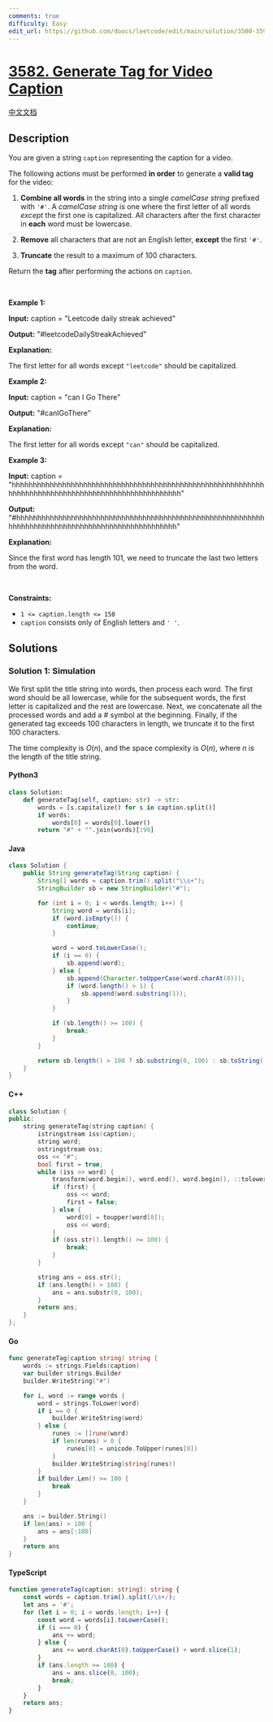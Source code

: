 ```yaml
---
comments: true
difficulty: Easy
edit_url: https://github.com/doocs/leetcode/edit/main/solution/3500-3599/3582.Generate%20Tag%20for%20Video%20Caption/README_EN.md
---
```


<!-- problem:start -->

# [3582. Generate Tag for Video Caption](https://leetcode.com/problems/generate-tag-for-video-caption)

[中文文档](/solution/3500-3599/3582.Generate%20Tag%20for%20Video%20Caption/README.md)

## Description

<!-- description:start -->

<p>You are given a string <code><font face="monospace">caption</font></code> representing the caption for a video.</p>

<p>The following actions must be performed <strong>in order</strong> to generate a <strong>valid tag</strong> for the video:</p>

<ol>
	<li>
	<p><strong>Combine all words</strong> in the string into a single <em>camelCase string</em> prefixed with <code>&#39;#&#39;</code>. A <em>camelCase string</em> is one where the first letter of all words <em>except</em> the first one is capitalized. All characters after the first character in <strong>each</strong> word must be lowercase.</p>
	</li>
	<li>
	<p><b>Remove</b> all characters that are not an English letter, <strong>except</strong> the first <code>&#39;#&#39;</code>.</p>
	</li>
	<li>
	<p><strong>Truncate</strong> the result to a maximum of 100 characters.</p>
	</li>
</ol>

<p>Return the <strong>tag</strong> after performing the actions on <code>caption</code>.</p>

<p>&nbsp;</p>
<p><strong class="example">Example 1:</strong></p>

<div class="example-block">
<p><strong>Input:</strong> <span class="example-io">caption = &quot;Leetcode daily streak achieved&quot;</span></p>

<p><strong>Output:</strong> <span class="example-io">&quot;#leetcodeDailyStreakAchieved&quot;</span></p>

<p><strong>Explanation:</strong></p>

<p>The first letter for all words except <code>&quot;leetcode&quot;</code> should be capitalized.</p>
</div>

<p><strong class="example">Example 2:</strong></p>

<div class="example-block">
<p><strong>Input:</strong> <span class="example-io">caption = &quot;can I Go There&quot;</span></p>

<p><strong>Output:</strong> <span class="example-io">&quot;#canIGoThere&quot;</span></p>

<p><strong>Explanation:</strong></p>

<p>The first letter for all words except <code>&quot;can&quot;</code> should be capitalized.</p>
</div>

<p><strong class="example">Example 3:</strong></p>

<div class="example-block">
<p><strong>Input:</strong> <span class="example-io">caption = &quot;hhhhhhhhhhhhhhhhhhhhhhhhhhhhhhhhhhhhhhhhhhhhhhhhhhhhhhhhhhhhhhhhhhhhhhhhhhhhhhhhhhhhhhhhhhhhhhhhhhhhh&quot;</span></p>

<p><strong>Output:</strong> <span class="example-io">&quot;#hhhhhhhhhhhhhhhhhhhhhhhhhhhhhhhhhhhhhhhhhhhhhhhhhhhhhhhhhhhhhhhhhhhhhhhhhhhhhhhhhhhhhhhhhhhhhhhhhhh&quot;</span></p>

<p><strong>Explanation:</strong></p>

<p>Since the first word has length 101, we need to truncate the last two letters from the word.</p>
</div>

<p>&nbsp;</p>
<p><strong>Constraints:</strong></p>

<ul>
	<li><code>1 &lt;= caption.length &lt;= 150</code></li>
	<li><code>caption</code> consists only of English letters and <code>&#39; &#39;</code>.</li>
</ul>

<!-- description:end -->

## Solutions

<!-- solution:start -->

### Solution 1: Simulation

We first split the title string into words, then process each word. The first word should be all lowercase, while for the subsequent words, the first letter is capitalized and the rest are lowercase. Next, we concatenate all the processed words and add a # symbol at the beginning. Finally, if the generated tag exceeds 100 characters in length, we truncate it to the first 100 characters.

The time complexity is $O(n)$, and the space complexity is $O(n)$, where $n$ is the length of the title string.

<!-- tabs:start -->

#### Python3

```python
class Solution:
    def generateTag(self, caption: str) -> str:
        words = [s.capitalize() for s in caption.split()]
        if words:
            words[0] = words[0].lower()
        return "#" + "".join(words)[:99]
```

#### Java

```java
class Solution {
    public String generateTag(String caption) {
        String[] words = caption.trim().split("\\s+");
        StringBuilder sb = new StringBuilder("#");

        for (int i = 0; i < words.length; i++) {
            String word = words[i];
            if (word.isEmpty()) {
                continue;
            }

            word = word.toLowerCase();
            if (i == 0) {
                sb.append(word);
            } else {
                sb.append(Character.toUpperCase(word.charAt(0)));
                if (word.length() > 1) {
                    sb.append(word.substring(1));
                }
            }

            if (sb.length() >= 100) {
                break;
            }
        }

        return sb.length() > 100 ? sb.substring(0, 100) : sb.toString();
    }
}
```

#### C++

```cpp
class Solution {
public:
    string generateTag(string caption) {
        istringstream iss(caption);
        string word;
        ostringstream oss;
        oss << "#";
        bool first = true;
        while (iss >> word) {
            transform(word.begin(), word.end(), word.begin(), ::tolower);
            if (first) {
                oss << word;
                first = false;
            } else {
                word[0] = toupper(word[0]);
                oss << word;
            }
            if (oss.str().length() >= 100) {
                break;
            }
        }

        string ans = oss.str();
        if (ans.length() > 100) {
            ans = ans.substr(0, 100);
        }
        return ans;
    }
};
```

#### Go

```go
func generateTag(caption string) string {
	words := strings.Fields(caption)
	var builder strings.Builder
	builder.WriteString("#")

	for i, word := range words {
		word = strings.ToLower(word)
		if i == 0 {
			builder.WriteString(word)
		} else {
			runes := []rune(word)
			if len(runes) > 0 {
				runes[0] = unicode.ToUpper(runes[0])
			}
			builder.WriteString(string(runes))
		}
		if builder.Len() >= 100 {
			break
		}
	}

	ans := builder.String()
	if len(ans) > 100 {
		ans = ans[:100]
	}
	return ans
}
```

#### TypeScript

```ts
function generateTag(caption: string): string {
    const words = caption.trim().split(/\s+/);
    let ans = '#';
    for (let i = 0; i < words.length; i++) {
        const word = words[i].toLowerCase();
        if (i === 0) {
            ans += word;
        } else {
            ans += word.charAt(0).toUpperCase() + word.slice(1);
        }
        if (ans.length >= 100) {
            ans = ans.slice(0, 100);
            break;
        }
    }
    return ans;
}
```

<!-- tabs:end -->

<!-- solution:end -->

<!-- problem:end -->
